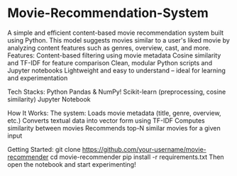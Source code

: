 # Movie-Recommendation-System
A simple and efficient content-based movie recommendation system built using Python. This model suggests movies similar to a user's liked movie by analyzing content features such as genres, overview, cast, and more.
Features:
Content-based filtering using movie metadata
Cosine similarity and TF-IDF for feature comparison
Clean, modular Python scripts and Jupyter notebooks
Lightweight and easy to understand – ideal for learning and experimentation

Tech Stacks:
Python
Pandas & NumPy!
Scikit-learn (preprocessing, cosine similarity)
Jupyter Notebook

How It Works:
The system:
Loads movie metadata (title, genre, overview, etc.)
Converts textual data into vector form using TF-IDF
Computes similarity between movies
Recommends top-N similar movies for a given input

Getting Started:
git clone https://github.com/your-username/movie-recommender
cd movie-recommender
pip install -r requirements.txt
Then open the notebook and start experimenting!



